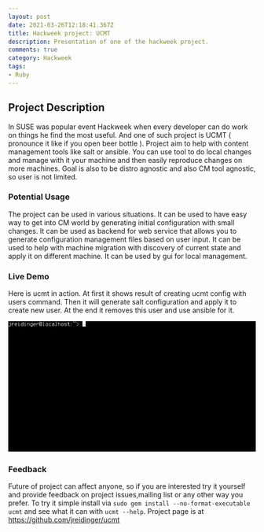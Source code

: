 ```yaml
---
layout: post
date: 2021-03-26T12:18:41.367Z
title: Hackweek project: UCMT
description: Presentation of one of the hackweek project.
comments: true
category: Hackweek
tags: 
- Ruby
---
```



## Project Description

In SUSE was popular event Hackweek when every developer can do work on things he find the most useful. And one of such project is UCMT ( pronounce it like if you open beer bottle ).
Project aim to help with content management tools like salt or ansible. You can use tool to do local changes and manage with it your machine and then easily reproduce changes on more machines.
Goal is also to be distro agnostic and also CM tool agnostic, so user is not limited.

### Potential Usage

The project can be used in various situations. It can be used to have easy way to get into CM world by generating initial configuration with small changes. 
It can be used as backend for web service that allows you to generate configuration management files based on user input.
It can be used to help with machine migration with discovery of current state and apply it on different machine.
It can be used by gui for local management.

### Live Demo

Here is ucmt in action. At first it shows result of creating ucmt config with users command. Then it will generate salt configuration and apply it to create new user. At the end it removes this user and use ansible for it.

![Gif support missing](https://raw.githubusercontent.com/jreidinger/ucmt/main/images/ucmt.gif)

### Feedback

Future of project can affect anyone, so if you are interested try it yourself and provide feedback on project issues,mailing list or any other way you prefer.
To try it simple install via `sudo gem install --no-format-executable ucmt` and see what it can with `ucmt --help`.
Project page is at https://github.com/jreidinger/ucmt
